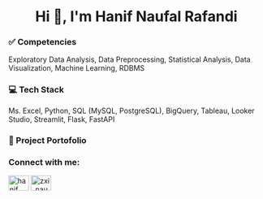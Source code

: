<h1 align="center">Hi 👋, I'm Hanif Naufal Rafandi</h1>

<h3 align="left">✅ Competencies</h3>
<p align="left">Exploratory Data Analysis, Data Preprocessing, Statistical Analysis, Data Visualization, Machine Learning, RDBMS</p>

<h3 align="left">💻 Tech Stack</h3>
<p align="left">Ms. Excel, Python, SQL (MySQL, PostgreSQL), BigQuery, Tableau, Looker Studio, Streamlit, Flask, FastAPI</p>

<h3 align="left">📂 Project Portofolio</h3>

<h3 align="left">Connect with me:</h3>
<p align="left">
<a href="https://www.linkedin.com/in/hanif-naufal-rafandi/" target="blank"><img align="center" src="https://raw.githubusercontent.com/rahuldkjain/github-profile-readme-generator/master/src/images/icons/Social/linked-in-alt.svg" alt="hanif naufal rafandi" height="30" width="40" /></a>
<a href="https://www.instagram.com/zxi_nauffal/" target="blank"><img align="center" src="https://raw.githubusercontent.com/rahuldkjain/github-profile-readme-generator/master/src/images/icons/Social/instagram.svg" alt="zxi_nauffal" height="30" width="40" /></a>
</p>
